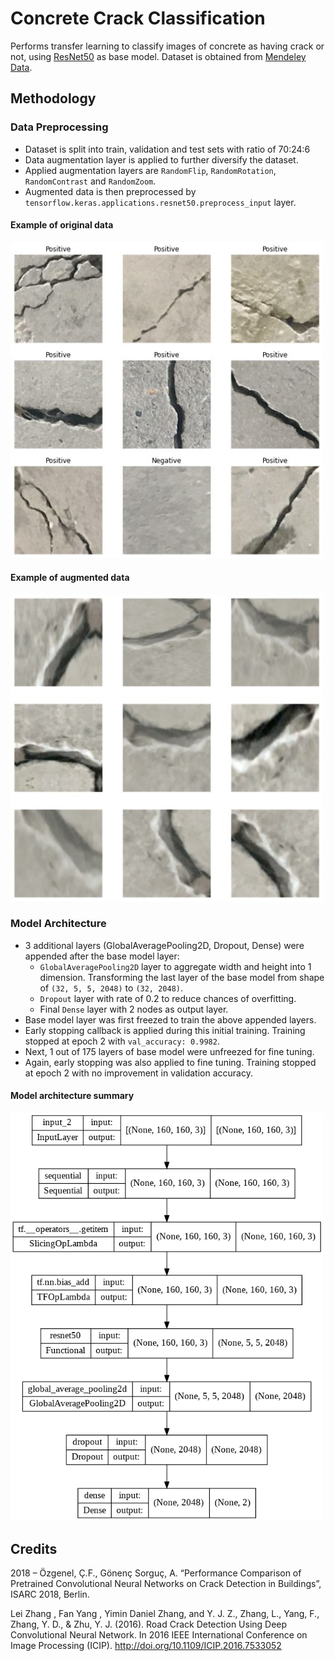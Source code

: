 # Concrete Crack Classification

Performs transfer learning to classify images of concrete as having crack or not, using <a href="https://www.tensorflow.org/api_docs/python/tf/keras/applications/resnet50">ResNet50</a> as base model. Dataset is obtained from <a href="https://data.mendeley.com/datasets/5y9wdsg2zt/2">Mendeley Data</a>.

## Methodology
### Data Preprocessing
- Dataset is split into train, validation and test sets with ratio of 70:24:6
- Data augmentation layer is applied to further diversify the dataset.
- Applied augmentation layers are `RandomFlip`, `RandomRotation`, `RandomContrast` and `RandomZoom`.
- Augmented data is then preprocessed by `tensorflow.keras.applications.resnet50.preprocess_input` layer.

#### Example of original data
<img src="plot/data_example.jpg" width="500">

#### Example of augmented data
<img src="plot/data_augmentation_example.jpg" width="500">

### Model Architecture
- 3 additional layers (GlobalAveragePooling2D, Dropout, Dense) were appended after the base model layer:
  - `GlobalAveragePooling2D` layer to aggregate width and height into 1 dimension. Transforming the last layer of the base model from shape of `(32, 5, 5, 2048)` to `(32, 2048)`.
  - `Dropout` layer with rate of 0.2 to reduce chances of overfitting.
  - Final `Dense` layer with 2 nodes as output layer.
- Base model layer was first freezed to train the above appended layers.
- Early stopping callback is applied during this initial training. Training stopped at epoch 2 with `val_accuracy: 0.9982`.
- Next, 1 out of 175 layers of base model were unfreezed for fine tuning.
- Again, early stopping was also applied to fine tuning. Training stopped at epoch 2 with no improvement in validation accuracy.

#### Model architecture summary
<img src="plot/model.png" width="500">

## Credits
2018 – Özgenel, Ç.F., Gönenç Sorguç, A. “Performance Comparison of Pretrained Convolutional Neural Networks on Crack Detection in Buildings”, ISARC 2018, Berlin.

Lei Zhang , Fan Yang , Yimin Daniel Zhang, and Y. J. Z., Zhang, L., Yang, F., Zhang, Y. D., & Zhu, Y. J. (2016). Road Crack Detection Using Deep Convolutional Neural Network. In 2016 IEEE International Conference on Image Processing (ICIP). http://doi.org/10.1109/ICIP.2016.7533052
